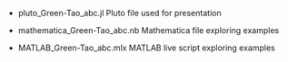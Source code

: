 - pluto_Green-Tao_abc.jl
  Pluto file used for presentation

- mathematica_Green-Tao_abc.nb
  Mathematica file exploring examples

- MATLAB_Green-Tao_abc.mlx
  MATLAB live script exploring examples
